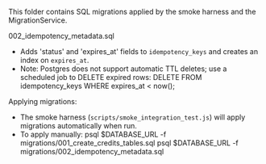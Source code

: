 This folder contains SQL migrations applied by the smoke harness and the MigrationService.

002_idempotency_metadata.sql
- Adds 'status' and 'expires_at' fields to `idempotency_keys` and creates an index on `expires_at`.
- Note: Postgres does not support automatic TTL deletes; use a scheduled job to DELETE expired rows:
  DELETE FROM idempotency_keys WHERE expires_at < now();

Applying migrations:
- The smoke harness (`scripts/smoke_integration_test.js`) will apply migrations automatically when run.
- To apply manually:
  psql $DATABASE_URL -f migrations/001_create_credits_tables.sql
  psql $DATABASE_URL -f migrations/002_idempotency_metadata.sql

